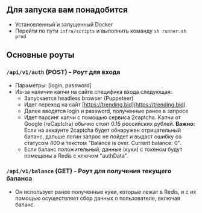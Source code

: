 ## Для запуска вам понадобится

- Установленный и запущенный Docker
- Перейти по пути `infra/scripts` и выполнить команду `sh runner.sh prod`

## Основные роуты

### `/api/v1/auth` (POST) - Роут для входа

- Параметры: [login, password]
- Из-за наличия капчи на сайте специфика входа следующая:
  - Запускается headless browser (Puppeteer)
  - Идет переход на сайт [https://trending.bid](https://trending.bid)
  - Далее вводятся login и password, полученные ранее в запросе
  - Идет парсинг капчи с помощью сервиса 2captcha. Капчи от Google (reCaptcha) обычно стоят 0.15 российских рублей. **Важно:** Если на аккаунте 2captcha будет обнаружен отрицательный баланс, дальше логин запрос не пойдет и выдаст ошибку со статусом 400 и текстом "Balance is over. Current balance: 0".
  - Если баланс положительный, данные (куки) с токеном будут помещены в Redis с ключом "authData".

### `/api/v1/balance` (GET) - Роут для получения текущего баланса

- Он использует ранее полученные куки, которые лежат в Redis, и с их помощью осуществляет сбор данных о пользователе, включая баланс.
